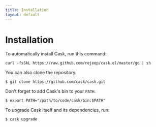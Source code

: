 ```yaml
---
title: Installation
layout: default
---
```


# Installation

To automatically install Cask, run this command:

    curl -fsSkL https://raw.github.com/rejeep/cask.el/master/go | sh

You can also clone the repository.

    $ git clone https://github.com/cask/cask.git

Don't forget to add Cask's bin to your `PATH`.

    $ export PATH="/path/to/code/cask/bin:$PATH"

To upgrade Cask itself and its dependencies, run:

    $ cask upgrade
